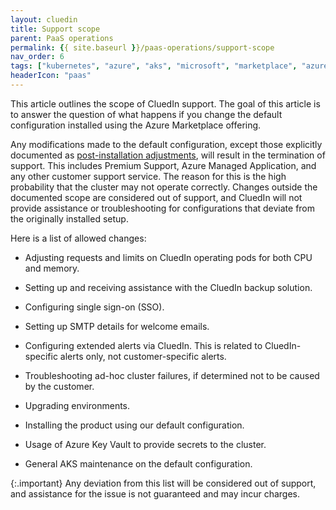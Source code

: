 ```yaml
---
layout: cluedin
title: Support scope
parent: PaaS operations
permalink: {{ site.baseurl }}/paas-operations/support-scope
nav_order: 6
tags: ["kubernetes", "azure", "aks", "microsoft", "marketplace", "azure-marketplace", "cost", "reduction", "reducing"]
headerIcon: "paas"
---
```


This article outlines the scope of CluedIn support. The goal of this article is to answer the question of what happens if you change the default configuration installed using the Azure Marketplace offering.

Any modifications made to the default configuration, except those explicitly documented as [post-installation adjustments](/deployment/azure-marketplace/step-4), will result in the termination of support. This includes Premium Support, Azure Managed Application, and any other customer support service. The reason for this is the high probability that the cluster may not operate correctly. Changes outside the documented scope are considered out of support, and CluedIn will not provide assistance or troubleshooting for configurations that deviate from the originally installed setup.

Here is a list of allowed changes:

- Adjusting requests and limits on CluedIn operating pods for both CPU and memory.

- Setting up and receiving assistance with the CluedIn backup solution.

- Configuring single sign-on (SSO).

- Setting up SMTP details for welcome emails.

- Configuring extended alerts via CluedIn. This is related to CluedIn-specific alerts only, not customer-specific alerts.

- Troubleshooting ad-hoc cluster failures, if determined not to be caused by the customer.

- Upgrading environments.

- Installing the product using our default configuration.

- Usage of Azure Key Vault to provide secrets to the cluster.

- General AKS maintenance on the default configuration.

{:.important}
Any deviation from this list will be considered out of support, and assistance for the issue is not guaranteed and may incur charges.